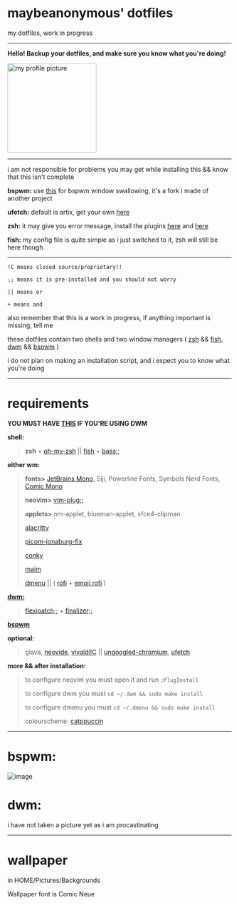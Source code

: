 # maybeanonymous' dotfiles

my dotfiles, work in progress

---
**Hello! Backup your dotfiles, and make sure you know what you're doing!**

<img src="https://user-images.githubusercontent.com/89218161/155859733-59d2fe19-0573-4080-94c4-768a75310412.png" alt="my profile picture" width="200" height="200">

---

i am not responsible for problems you may get while installing this && know that this isn't complete

**bspwm:** use [this](https://github.com/MaybeAnonymous/bspswallow) for bspwm window swallowing, it's a fork i made of another project

**ufetch:** default is artix, get your own [here](https://gitlab.com/jschx/ufetch) 

**zsh:** it may give you error message, install the plugins [here](https://github.com/zsh-users/zsh-autosuggestions/blob/master/INSTALL.md#oh-my-zsh) and [here](https://github.com/zsh-users/zsh-syntax-highlighting/blob/master/INSTALL.md)

**fish:** my config file is quite simple as i just switched to it, zsh will still be here though.

---
```
!C means closed source/proprietary!!

;; means it is pre-installed and you should not worry

|| means or

+ means and
```

also remember that this is a work in progress, if anything important is missing, tell me

these dotfiles contain two shells and two window managers \( [zsh](https://www.zsh.org/) && [fish](https://fishshell.com), [dwm](https://dwm.suckless.org) && [bspwm](https://github.com/baskerville/bspwm) \) 

i do not plan on making an installation script, and i expect you to know what you're doing

---

# requirements

**YOU MUST HAVE [THIS](https://github.com/uditkarode/libxft-bgra) IF YOU'RE USING DWM**

**shell:**

   >**zsh** + [oh-my-zsh](https://ohmyz.sh) || [fish](https://fishshell.com) + [bass;;](https://github.com/edc/bass)

**either wm:**

   >**fonts>** [JetBrains Mono](https://www.jetbrains.com/lp/mono/), Siji, Powerline Fonts, Symbols Nerd Fonts, [Comic Mono](https://github.com/dtinth/comic-mono-font)
   >
   >**neovim>** [vim-plug;;](https://github.com/junegunn/vim-plug)
   >
   >**applets>** nm-applet, blueman-applet, xfce4-clipman
   >
   >[alacritty](https://alacritty.org)
   >
   >[picom-jonaburg-fix](https://github.com/Arian8j2/picom-jonaburg-fix)
   >
   >[conky](https://github.com/brndnmtthws/conky)
   >
   >[maim](https://github.com/naelstrof/maim)
   >
   >[dmenu](https://tools.suckless.org/dmenu/) || \( [rofi](https://github.com/davatorium/rofi) + [emoji rofi](https://github.com/Mange/rofi-emoji) \)

**[dwm:](https://dwm.suckless.org)**

   > [flexipatch;;](https://github.com/bakkeby/dwm-flexipatch) + [finalizer;;](https://github.com/bakkeby/flexipatch-finalizer)

**[bspwm](https://github.com/baskerville/bspwm)**

**optional:**
   > glava, [neovide](https://github.com/neovide/neovide), [vivaldi!C](https://vivaldi.com) || [ungoogled-chromium](https://github.com/Eloston/ungoogled-chromium), [ufetch](https://gitlab.com/jschx/ufetch)

**more && after installation:**

>to configure neovim you must open it and run `:PlugInstall`
>
>to configure dwm you must `cd ~/.dwm && sudo make install`
>
>to configure dmenu you must `cd ~/.dmenu && sudo make install`
>
> colourscheme: [catppuccin](https://github.com/catppuccin/catppuccin)

---

# bspwm:
![image](https://user-images.githubusercontent.com/89218161/152661623-bfa0f2dc-43dc-46a2-85b0-fa6ce60b243a.png)

# dwm:

i have not taken a picture yet as i am procastinating

---

# wallpaper

in HOME/Pictures/Backgrounds

Wallpaper font is Comic Neue



